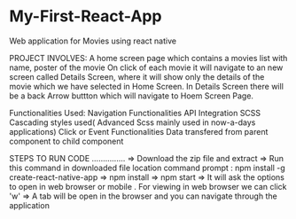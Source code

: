 # My-First-React-App
Web application for Movies using react native

PROJECT INVOLVES:
A home screen page which contains a movies list with name, poster of the movie
On click of each movie it will navigate to an new screen called Details Screen, where it will show only the details of the movie which we have selected in Home Screen.
In Details Screen there will be a back Arrow buttton which will navigate to Hoem Screen Page.

Functionalities Used:
Navigation Functionalities
API Integration
SCSS Cascading styles used( Advanced Scss mainly used in now-a-days applications)
Click or Event Functionalities
Data transfered from parent component to child component


STEPS TO RUN CODE ...............
=> Download the zip file and extract
=> Run this command in downloaded file location command prompt : npm install -g create-react-native-app
=> npm install
=> npm start
=> It will ask the options to open in web browser or mobile . For viewing in web browser we can click  'w'
=> A tab will be open in the browser and you can navigate through the application
